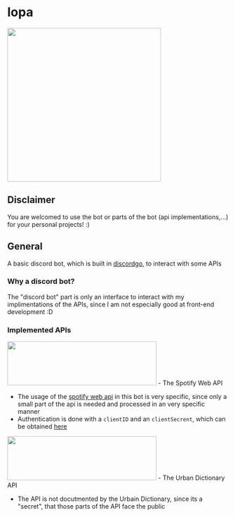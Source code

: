 # lopa

<img src="https://i.imgur.com/dChbMCC.png" width="350" height="350">

## Disclaimer 
You are welcomed to use the bot or parts of the bot (api implementations,...) for your personal projects! :)

## General

A basic discord bot, which is built in [discordgo](https://github.com/bwmarrin/discordgo), to interact with some APIs

### Why a discord bot?
The "discord bot" part is only an interface to interact with my implimentations of the APIs, since I am not especially good at front-end development :D

### Implemented APIs

<img src="https://upload.wikimedia.org/wikipedia/commons/thumb/2/26/Spotify_logo_with_text.svg/1200px-Spotify_logo_with_text.svg.png" width="340" height="100">
- The Spotify Web API

- The usage of the [spotify web api](https://developer.spotify.com/documentation/web-api/) in this bot is very specific, since only a small part of the api is needed and processed in an very specific manner
- Authentication is done with a `clientID` and an `clientSecrent`, which can be obtained [here](https://developer.spotify.com/dashboard/applications)

<img src="https://upload.wikimedia.org/wikipedia/commons/thumb/f/f0/Urban_Dictionary_logo.svg/1200px-Urban_Dictionary_logo.svg.png" width="340" height="100">
- The Urban Dictionary API

- The API is not docutmented by the Urbain Dictionary, since its a "secret", that those parts of the API face the public
